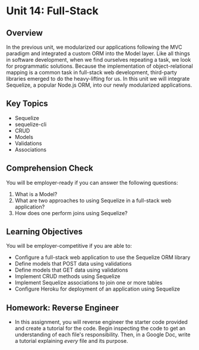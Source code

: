 # Unit 14: Full-Stack

## Overview
In the previous unit, we modularized our applications following the MVC paradigm and integrated a custom ORM into the Model layer. Like all things in software development, when we find ourselves repeating a task, we look for programmatic solutions. Because the implementation of object-relational mapping is a common task in full-stack web development, third-party libraries emerged to do the heavy-lifting for us. In this unit we will integrate Sequelize, a popular Node.js ORM, into our newly modularized applications.

## Key Topics
* Sequelize
* sequelize-cli
* CRUD
* Models
* Validations
* Associations

## Comprehension Check
You will be employer-ready if you can answer the following questions:
1. What is a Model? 
2. What are two approaches to using Sequelize in a full-stack web application? 
3. How does one perform joins using Sequelize?

## Learning Objectives
You will be employer-competitive if you are able to:
* Configure a full-stack web application to use the Sequelize ORM library
* Define models that POST data using validations
* Define models that GET data using validations
* Implement CRUD methods using Sequelize
* Implement Sequelize associations to join one or more tables
* Configure Heroku for deployment of an application using Sequelize

## Homework: Reverse Engineer
* In this assignment, you will reverse engineer the starter code provided and create a tutorial for the code. Begin inspecting the code to get an understanding of each file's responsibility. Then, in a Google Doc, write a tutorial explaining *every* file and its purpose.